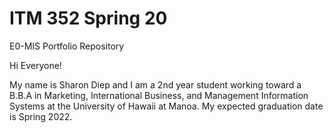 # ITM 352 Spring 20
E0-MIS Portfolio Repository 

Hi Everyone! 

My name is Sharon Diep and I am a 2nd year student working toward a B.B.A in Marketing, International Business, and Management Information Systems at the University of Hawaii at Manoa. My expected graduation date is Spring 2022. 
